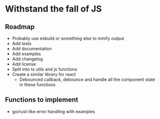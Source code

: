 # Withstand the fall of JS

## Roadmap

- Probably use esbuild or something else to minify output
- Add tests
- Add documentation
- Add examples
- Add changelog
- Add license
- Split into ts utils and js functions
- Create a similar library for react
  - Debounced callback, debounce and handle all the component state in these functions


## Functions to implement

- go/rust-like error handling with examples
